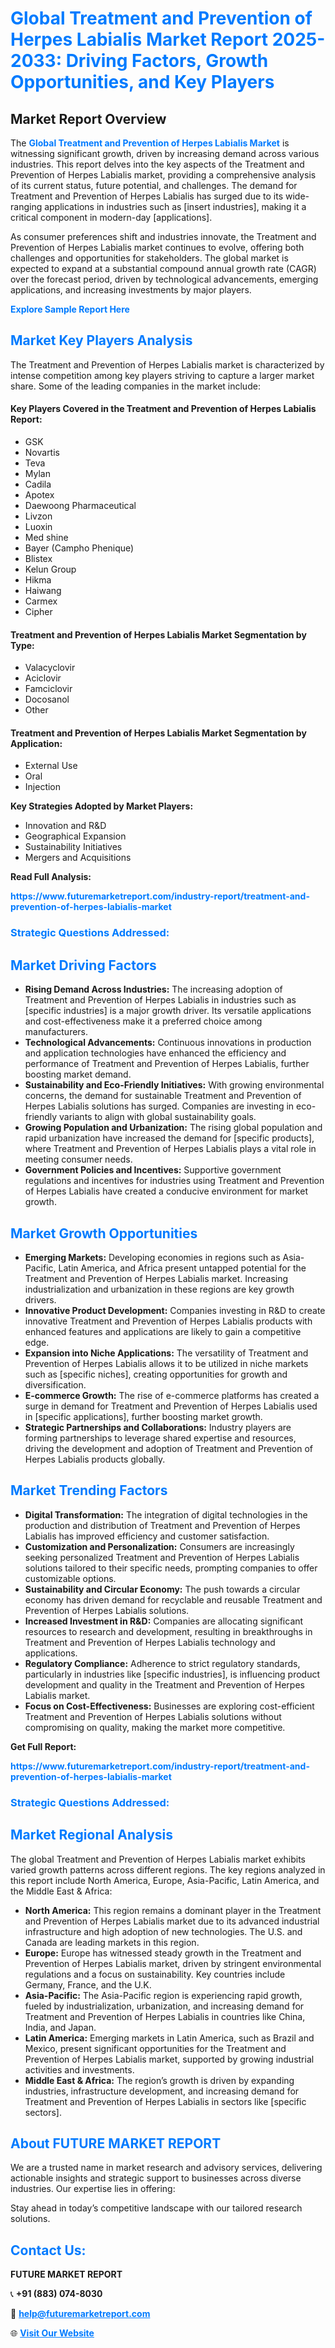 <h1 style="color: #007BFF;">Global Treatment and Prevention of Herpes Labialis Market Report 2025-2033: Driving Factors, Growth Opportunities, and Key Players</h1>

<section id="overview">
<h2>Market Report Overview</h2>
<p>The <a href="https://www.futuremarketreport.com/industry-report/treatment-and-prevention-of-herpes-labialis-market" style="color: #007BFF; text-decoration: none;"><strong>Global Treatment and Prevention of Herpes Labialis Market</strong></a> is witnessing significant growth, driven by increasing demand across various industries. This report delves into the key aspects of the Treatment and Prevention of Herpes Labialis market, providing a comprehensive analysis of its current status, future potential, and challenges. The demand for Treatment and Prevention of Herpes Labialis has surged due to its wide-ranging applications in industries such as [insert industries], making it a critical component in modern-day [applications].</p>
<p>As consumer preferences shift and industries innovate, the Treatment and Prevention of Herpes Labialis market continues to evolve, offering both challenges and opportunities for stakeholders. The global market is expected to expand at a substantial compound annual growth rate (CAGR) over the forecast period, driven by technological advancements, emerging applications, and increasing investments by major players.</p>
</section>

<section id="overview">
<p><a href="https://www.futuremarketreport.com/request-sample/reportId=91371" style="color: #007BFF; text-decoration: none;"><strong>Explore Sample Report Here</strong></a></p>
</section>

<section id="key-players">
<h2 style="color: #007BFF;">Market Key Players Analysis</h2>
<p>The Treatment and Prevention of Herpes Labialis market is characterized by intense competition among key players striving to capture a larger market share. Some of the leading companies in the market include:</p>
<h4>Key Players Covered in the Treatment and Prevention of Herpes Labialis Report:</h4>
<ul><li>GSK</li><li>Novartis</li><li>Teva</li><li>Mylan</li><li>Cadila</li><li>Apotex</li><li>Daewoong Pharmaceutical</li><li>Livzon</li><li>Luoxin</li><li>Med shine</li><li>Bayer (Campho Phenique)</li><li>Blistex</li><li>Kelun Group</li><li>Hikma</li><li>Haiwang</li><li>Carmex</li><li>Cipher</li></ul>
<h4>Treatment and Prevention of Herpes Labialis Market Segmentation by Type:</h4>
<ul><li>Valacyclovir</li><li>Aciclovir</li><li>Famciclovir</li><li>Docosanol</li><li>Other</li></ul>

<h4>Treatment and Prevention of Herpes Labialis Market Segmentation by Application:</h4>
<ul><li>External Use</li><li>Oral</li><li>Injection</li></ul>
<p><strong>Key Strategies Adopted by Market Players:</strong></p>
<ul>
<li>Innovation and R&D</li>
<li>Geographical Expansion</li>
<li>Sustainability Initiatives</li>
<li>Mergers and Acquisitions</li>
</ul>
</section>

<section>
<p><strong>Read Full Analysis: </strong></p><a href="https://www.futuremarketreport.com/industry-report/treatment-and-prevention-of-herpes-labialis-market" style="color: #007BFF; text-decoration: none;"><strong>https://www.futuremarketreport.com/industry-report/treatment-and-prevention-of-herpes-labialis-market</strong></a>
<h3 style="color: #007BFF;">Strategic Questions Addressed:</h3>
</section>

<section id="driving-factors">
<h2 style="color: #007BFF;">Market Driving Factors</h2>
<ul>
<li><strong>Rising Demand Across Industries:</strong> The increasing adoption of Treatment and Prevention of Herpes Labialis in industries such as [specific industries] is a major growth driver. Its versatile applications and cost-effectiveness make it a preferred choice among manufacturers.</li>
<li><strong>Technological Advancements:</strong> Continuous innovations in production and application technologies have enhanced the efficiency and performance of Treatment and Prevention of Herpes Labialis, further boosting market demand.</li>
<li><strong>Sustainability and Eco-Friendly Initiatives:</strong> With growing environmental concerns, the demand for sustainable Treatment and Prevention of Herpes Labialis solutions has surged. Companies are investing in eco-friendly variants to align with global sustainability goals.</li>
<li><strong>Growing Population and Urbanization:</strong> The rising global population and rapid urbanization have increased the demand for [specific products], where Treatment and Prevention of Herpes Labialis plays a vital role in meeting consumer needs.</li>
<li><strong>Government Policies and Incentives:</strong> Supportive government regulations and incentives for industries using Treatment and Prevention of Herpes Labialis have created a conducive environment for market growth.</li>
</ul>
</section>

<section id="growth-opportunities">
<h2 style="color: #007BFF;">Market Growth Opportunities</h2>
<ul>
<li><strong>Emerging Markets:</strong> Developing economies in regions such as Asia-Pacific, Latin America, and Africa present untapped potential for the Treatment and Prevention of Herpes Labialis market. Increasing industrialization and urbanization in these regions are key growth drivers.</li>
<li><strong>Innovative Product Development:</strong> Companies investing in R&D to create innovative Treatment and Prevention of Herpes Labialis products with enhanced features and applications are likely to gain a competitive edge.</li>
<li><strong>Expansion into Niche Applications:</strong> The versatility of Treatment and Prevention of Herpes Labialis allows it to be utilized in niche markets such as [specific niches], creating opportunities for growth and diversification.</li>
<li><strong>E-commerce Growth:</strong> The rise of e-commerce platforms has created a surge in demand for Treatment and Prevention of Herpes Labialis used in [specific applications], further boosting market growth.</li>
<li><strong>Strategic Partnerships and Collaborations:</strong> Industry players are forming partnerships to leverage shared expertise and resources, driving the development and adoption of Treatment and Prevention of Herpes Labialis products globally.</li>
</ul>
</section>

<section id="trending-factors">
<h2 style="color: #007BFF;">Market Trending Factors</h2>
<ul>
<li><strong>Digital Transformation:</strong> The integration of digital technologies in the production and distribution of Treatment and Prevention of Herpes Labialis has improved efficiency and customer satisfaction.</li>
<li><strong>Customization and Personalization:</strong> Consumers are increasingly seeking personalized Treatment and Prevention of Herpes Labialis solutions tailored to their specific needs, prompting companies to offer customizable options.</li>
<li><strong>Sustainability and Circular Economy:</strong> The push towards a circular economy has driven demand for recyclable and reusable Treatment and Prevention of Herpes Labialis solutions.</li>
<li><strong>Increased Investment in R&D:</strong> Companies are allocating significant resources to research and development, resulting in breakthroughs in Treatment and Prevention of Herpes Labialis technology and applications.</li>
<li><strong>Regulatory Compliance:</strong> Adherence to strict regulatory standards, particularly in industries like [specific industries], is influencing product development and quality in the Treatment and Prevention of Herpes Labialis market.</li>
<li><strong>Focus on Cost-Effectiveness:</strong> Businesses are exploring cost-efficient Treatment and Prevention of Herpes Labialis solutions without compromising on quality, making the market more competitive.</li>
</ul>
</section>

<section>
<p><strong>Get Full Report: </strong></p><a href="https://www.futuremarketreport.com/industry-report/treatment-and-prevention-of-herpes-labialis-market" style="color: #007BFF; text-decoration: none;"><strong>https://www.futuremarketreport.com/industry-report/treatment-and-prevention-of-herpes-labialis-market</strong></a>
<h3 style="color: #007BFF;">Strategic Questions Addressed:</h3>
</section>


<section id="regional-analysis">
<h2 style="color: #007BFF;">Market Regional Analysis</h2>
<p>The global Treatment and Prevention of Herpes Labialis market exhibits varied growth patterns across different regions. The key regions analyzed in this report include North America, Europe, Asia-Pacific, Latin America, and the Middle East & Africa:</p>
<ul>
<li><strong>North America:</strong> This region remains a dominant player in the Treatment and Prevention of Herpes Labialis market due to its advanced industrial infrastructure and high adoption of new technologies. The U.S. and Canada are leading markets in this region.</li>
<li><strong>Europe:</strong> Europe has witnessed steady growth in the Treatment and Prevention of Herpes Labialis market, driven by stringent environmental regulations and a focus on sustainability. Key countries include Germany, France, and the U.K.</li>
<li><strong>Asia-Pacific:</strong> The Asia-Pacific region is experiencing rapid growth, fueled by industrialization, urbanization, and increasing demand for Treatment and Prevention of Herpes Labialis in countries like China, India, and Japan.</li>
<li><strong>Latin America:</strong> Emerging markets in Latin America, such as Brazil and Mexico, present significant opportunities for the Treatment and Prevention of Herpes Labialis market, supported by growing industrial activities and investments.</li>
<li><strong>Middle East & Africa:</strong> The region’s growth is driven by expanding industries, infrastructure development, and increasing demand for Treatment and Prevention of Herpes Labialis in sectors like [specific sectors].</li>
</ul>
</section>

<footer>
<h2 style="color: #007BFF;">About FUTURE MARKET REPORT</h2>
<p>We are a trusted name in market research and advisory services, delivering actionable insights and strategic support to businesses across diverse industries. Our expertise lies in offering:</p>

<p>Stay ahead in today’s competitive landscape with our tailored research solutions.</p>

<h2 style="color: #007BFF;">Contact Us:</h2>
<p><strong>FUTURE MARKET REPORT</strong></p>
<p>📞 <strong>+91 (883) 074-8030</strong></p>
<p>📧 <strong><a href="mailto:help@futuremarketreport.com" style="color: #007BFF;">help@futuremarketreport.com</a></strong></p>
<p>🌐 <strong><a href="https://www.futuremarketreport.com/" style="color: #007BFF;">Visit Our Website</a></strong></p>
</footer>